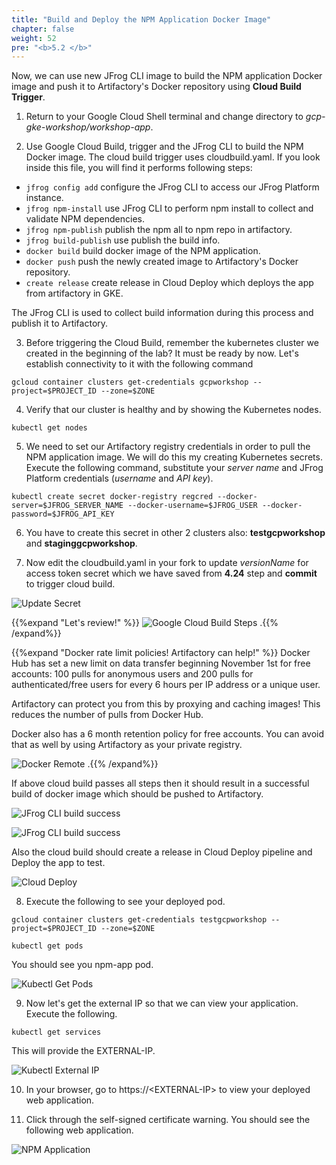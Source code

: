 ```yaml
---
title: "Build and Deploy the NPM Application Docker Image"
chapter: false
weight: 52
pre: "<b>5.2 </b>"
---
```


Now, we can use new JFrog CLI image to build the NPM application Docker image and push it to Artifactory's Docker repository using **Cloud Build Trigger**.

1. Return to your Google Cloud Shell terminal and change directory to _gcp-gke-workshop/workshop-app_.

2. Use Google Cloud Build, trigger and the JFrog CLI to build the NPM Docker image. The cloud build trigger uses cloudbuild.yaml. If you look inside this file, you will find it performs following steps:

- `jfrog config add` configure the JFrog CLI to access our JFrog Platform instance.
- `jfrog npm-install` use JFrog CLI to perform npm install to collect and validate NPM dependencies.
- `jfrog npm-publish` publish the npm all to npm repo in artifactory. 
- `jfrog build-publish` use publish the build info. 
- `docker build` build docker image of the NPM application.
- `docker push` push the newly created image to Artifactory's Docker repository.
- `create release` create release in Cloud Deploy which deploys the app from artifactory in GKE.

The JFrog CLI is used to collect build information during this process and publish it to Artifactory.

3. Before triggering the Cloud Build, remember the kubernetes cluster we created in the beginning of the lab? It must be ready by now. Let's establish connectivity to it with the following command

```
gcloud container clusters get-credentials gcpworkshop --project=$PROJECT_ID --zone=$ZONE
```
4. Verify that our cluster is healthy and by showing the Kubernetes nodes.

```
kubectl get nodes
```
 5. We need to set our Artifactory registry credentials in order to pull the NPM application image. We will do this my creating Kubernetes secrets. Execute the following command, substitute your _server name_ and JFrog Platform credentials (_username_ and _API key_).

```
kubectl create secret docker-registry regcred --docker-server=$JFROG_SERVER_NAME --docker-username=$JFROG_USER --docker-password=$JFROG_API_KEY
```

6. You have to create this secret in other 2 clusters also: **testgcpworkshop** and **staginggcpworkshop**.

7. Now edit the cloudbuild.yaml in your fork to update _versionName_ for access token secret which we have saved from **4.24** step and **commit** to trigger cloud build.

![Update Secret](/images/update-secret-cloudbuild.png)


{{%expand "Let's review!" %}}
![Google Cloud Build Steps](/images/google-cloud-build-steps.png)
.{{% /expand%}}

{{%expand "Docker rate limit policies! Artifactory can help!" %}}
Docker Hub has set a new limit on data transfer beginning November 1st for free accounts: 100 pulls for anonymous users and 200 pulls for authenticated/free users for every 6 hours per IP address or a unique user.

Artifactory can protect you from this by proxying and caching images! This reduces the number of pulls from Docker Hub.

Docker also has a 6 month retention policy for free accounts. You can avoid that as well by using Artifactory as your private registry.

![Docker Remote](/images/docker-remote.png)
.{{% /expand%}}

If above cloud build  passes all steps then it should result in a successful build of docker image which should be pushed to Artifactory.

![JFrog CLI build success](/images/cloud-build-result.png)

![JFrog CLI build success](/images/npm-app-docker-repo.png)

Also the cloud build should create a release in Cloud Deploy pipeline and Deploy the app to test.

![Cloud Deploy](/images/cloud-deploy-result.png)

8. Execute the following to see your deployed pod.

```
gcloud container clusters get-credentials testgcpworkshop --project=$PROJECT_ID --zone=$ZONE

kubectl get pods
```

You should see you npm-app pod.

![Kubectl Get Pods](/images/kubectl-get-pods.png)

9. Now let's get the external IP so that we can view your application. Execute the following.

``
kubectl get services
``

This will provide the EXTERNAL-IP.

![Kubectl External IP](/images/kubectl-external-ip.png)

10. In your browser, go to https://\<EXTERNAL-IP\> to view your deployed web application. 

11. Click through the self-signed certificate warning. You should see the following web application.

![NPM Application](/images/npm-app.png)


